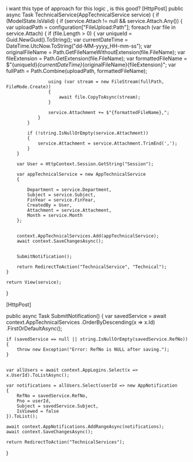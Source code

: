 i want this type of approach for this logic , is this good?
[HttpPost]
public async Task<IActionResult> TechnicalService(AppTechnicalService service)
{
	if (ModelState.IsValid)
	{
		if (service.Attach != null && service.Attach.Any())
		{
			var uploadPath = configuration["FileUpload:Path"];
			foreach (var file in service.Attach)
			{
				if (file.Length > 0)
				{
					var uniqueId = Guid.NewGuid().ToString();
					var currentDateTime = DateTime.UtcNow.ToString("dd-MM-yyyy_HH-mm-ss");
					var originalFileName = Path.GetFileNameWithoutExtension(file.FileName);
					var fileExtension = Path.GetExtension(file.FileName);
					var formattedFileName = $"{uniqueId}_{currentDateTime}_{originalFileName}{fileExtension}";
					var fullPath = Path.Combine(uploadPath, formattedFileName);

					using (var stream = new FileStream(fullPath, FileMode.Create))
					{
						await file.CopyToAsync(stream);
					}

					service.Attachment += $"{formattedFileName},";
				}
			}

			if (!string.IsNullOrEmpty(service.Attachment))
			{
				service.Attachment = service.Attachment.TrimEnd(',');
			}
		}

		var User = HttpContext.Session.GetString("Session");

		var appTechnicalService = new AppTechnicalService
		{
			
			Department = service.Department,
			Subject = service.Subject,
			FinYear = service.FinYear,
			CreatedBy = User,
			Attachment = service.Attachment,
			Month = service.Month
		};

		
		context.AppTechnicalServices.Add(appTechnicalService);
		await context.SaveChangesAsync();


		SubmitNotification();

		return RedirectToAction("TechnicalService", "Technical");
	}

	return View(service);
}


[HttpPost]

public async Task<IActionResult> SubmitNotification()
{
	var savedService = await context.AppTechnicalServices
			.OrderByDescending(x => x.Id)
			.FirstOrDefaultAsync();

	if (savedService == null || string.IsNullOrEmpty(savedService.RefNo))
	{
		throw new Exception("Error: RefNo is NULL after saving.");
	}


	var allUsers = await context.AppLogins.Select(x => x.UserId).ToListAsync();

	var notifications = allUsers.Select(userId => new AppNotification
	{
		RefNo = savedService.RefNo,
		Pno = userId,
		Subject = savedService.Subject,
		IsViewed = false
	}).ToList();

	await context.AppNotifications.AddRangeAsync(notifications);
	await context.SaveChangesAsync();

	return RedirectToAction("TechnicalServices");
} 
